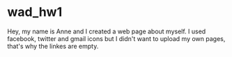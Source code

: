 # wad_hw1

Hey, my name is Anne and I created a web page about myself. I used facebook, twitter and gmail icons but I didn't want to upload my own pages, that's why the linkes are empty.
